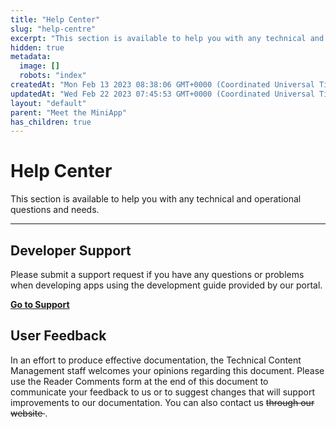 ```yaml
---
title: "Help Center"
slug: "help-centre"
excerpt: "This section is available to help you with any technical and operational questions and needs."
hidden: true
metadata: 
  image: []
  robots: "index"
createdAt: "Mon Feb 13 2023 08:38:06 GMT+0000 (Coordinated Universal Time)"
updatedAt: "Wed Feb 22 2023 07:45:53 GMT+0000 (Coordinated Universal Time)"
layout: "default"
parent: "Meet the MiniApp"
has_children: true
---
```

# Help Center 
This section is available to help you with any technical and operational questions and needs.
*** 
## Developer Support

Please submit a support request if you have any questions or problems when developing apps using the development guide provided by our portal.

[**Go to Support**](doc:support)

## User Feedback

In an effort to produce effective documentation, the Technical Content Management staff welcomes your opinions regarding this document. Please use the Reader Comments form at the end of this document to communicate your feedback to us or to suggest changes that will support improvements to our documentation. You can also contact us ~~through our website <Website Name>~~.
